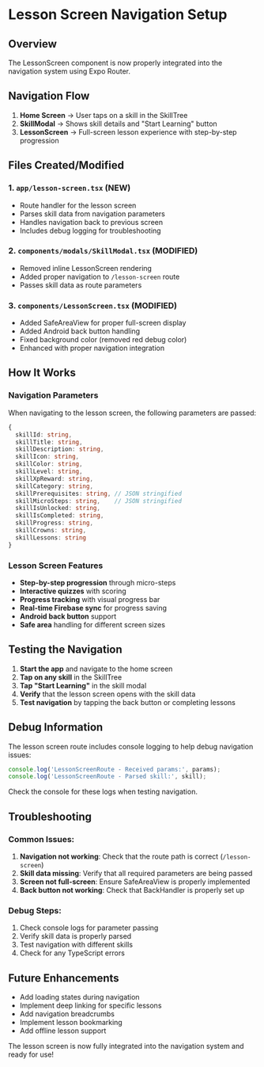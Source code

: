 # Lesson Screen Navigation Setup

## Overview
The LessonScreen component is now properly integrated into the navigation system using Expo Router.

## Navigation Flow

1. **Home Screen** → User taps on a skill in the SkillTree
2. **SkillModal** → Shows skill details and "Start Learning" button
3. **LessonScreen** → Full-screen lesson experience with step-by-step progression

## Files Created/Modified

### 1. `app/lesson-screen.tsx` (NEW)
- Route handler for the lesson screen
- Parses skill data from navigation parameters
- Handles navigation back to previous screen
- Includes debug logging for troubleshooting

### 2. `components/modals/SkillModal.tsx` (MODIFIED)
- Removed inline LessonScreen rendering
- Added proper navigation to `/lesson-screen` route
- Passes skill data as route parameters

### 3. `components/LessonScreen.tsx` (MODIFIED)
- Added SafeAreaView for proper full-screen display
- Added Android back button handling
- Fixed background color (removed red debug color)
- Enhanced with proper navigation integration

## How It Works

### Navigation Parameters
When navigating to the lesson screen, the following parameters are passed:

```typescript
{
  skillId: string,
  skillTitle: string,
  skillDescription: string,
  skillIcon: string,
  skillColor: string,
  skillLevel: string,
  skillXpReward: string,
  skillCategory: string,
  skillPrerequisites: string, // JSON stringified
  skillMicroSteps: string,    // JSON stringified
  skillIsUnlocked: string,
  skillIsCompleted: string,
  skillProgress: string,
  skillCrowns: string,
  skillLessons: string
}
```

### Lesson Screen Features
- **Step-by-step progression** through micro-steps
- **Interactive quizzes** with scoring
- **Progress tracking** with visual progress bar
- **Real-time Firebase sync** for progress saving
- **Android back button** support
- **Safe area** handling for different screen sizes

## Testing the Navigation

1. **Start the app** and navigate to the home screen
2. **Tap on any skill** in the SkillTree
3. **Tap "Start Learning"** in the skill modal
4. **Verify** that the lesson screen opens with the skill data
5. **Test navigation** by tapping the back button or completing lessons

## Debug Information

The lesson screen route includes console logging to help debug navigation issues:

```javascript
console.log('LessonScreenRoute - Received params:', params);
console.log('LessonScreenRoute - Parsed skill:', skill);
```

Check the console for these logs when testing navigation.

## Troubleshooting

### Common Issues:

1. **Navigation not working**: Check that the route path is correct (`/lesson-screen`)
2. **Skill data missing**: Verify that all required parameters are being passed
3. **Screen not full-screen**: Ensure SafeAreaView is properly implemented
4. **Back button not working**: Check that BackHandler is properly set up

### Debug Steps:

1. Check console logs for parameter passing
2. Verify skill data is properly parsed
3. Test navigation with different skills
4. Check for any TypeScript errors

## Future Enhancements

- Add loading states during navigation
- Implement deep linking for specific lessons
- Add navigation breadcrumbs
- Implement lesson bookmarking
- Add offline lesson support

The lesson screen is now fully integrated into the navigation system and ready for use!
